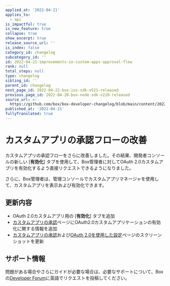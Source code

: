 ```yaml
---
applied_at: '2022-04-21'
applies_to:
  - api
is_impactful: true
is_new_feature: true
collapse: true
show_excerpt: true
release_source_url: ''
is_index: false
category_id: changelog
subcategory_id: ''
id: 2022-04-21-improvements-in-custom-apps-approval-flow
rank: null
total_steps: null
type: changelog
sibling_id: ''
parent_id: changelog
next_page_id: 2022-04-22-box-ios-sdk-v521-released
previous_page_id: 2022-04-20-box-node-sdk-v220-released
source_url: >-
  https://github.com/box/box-developer-changelog/blob/main/content/2022/04-21-improvements-in-custom-apps-approval-flow.md
published_at: '2022-04-21'
fullyTranslated: true
---
```

# カスタムアプリの承認フローの改善

カスタムアプリの承認フローをさらに改善しました。その結果、開発者コンソールの新しい \[**有効化**] タブを使用して、Box管理者に対してOAuth 2.0カスタムアプリを有効化するよう直接リクエストできるようになりました。

さらに、Box管理者は、管理コンソールでカスタムアプリマネージャを使用して、カスタムアプリを表示および有効化できます。

## 更新内容

* OAuth 2.0カスタムアプリ用の \[**有効化**] タブを追加
* [カスタムアプリの承認][2]ページにOAuth2.0カスタムアプリケーションの有効化に関する情報を追加
* [カスタムアプリの承認][2]および[OAuth 2.0を使用した設定][3]ページのスクリーンショットを更新

## サポート情報

問題がある場合やさらにガイドが必要な場合は、必要なサポートについて、Boxの[Developer Forum][1]に英語でリクエストを投稿してください。

[1]: https://support.box.com/hc/en-us/community/topics/360001932973-Platform-and-Developer-Forum

[2]: g://authorization/custom-app-approval

[3]: g://authentication/oauth2/oauth2-setup

